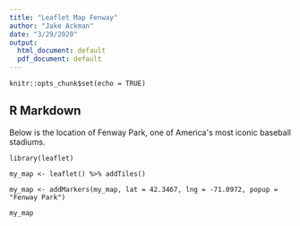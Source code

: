```yaml
---
title: "Leaflet Map Fenway"
author: "Jake Ackman"
date: "3/29/2020"
output:
  html_document: default
  pdf_document: default
---
```


```{r setup, include=FALSE}
knitr::opts_chunk$set(echo = TRUE)
```

## R Markdown

Below is the location of Fenway Park, one of America's most iconic baseball stadiums.

```{r echo = TRUE}
library(leaflet)
     
my_map <- leaflet() %>% addTiles()
     
my_map <- addMarkers(my_map, lat = 42.3467, lng = -71.0972, popup = "Fenway Park")
     
my_map
```